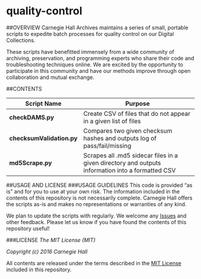 # quality-control

##OVERVIEW
Carnegie Hall Archives maintains a series of small, portable scripts to expedite batch processes for quality control on our Digital Collections.

These scripts have benefitted immensely from a wide community of archiving, preservation, and programming experts who share their code and troubleshooting techniques online. We are excited by the opportunity to participate in this community and have our methods improve through open collaboration and mutual exchange.

##CONTENTS

| Script Name         | Purpose           |
| ------------- |-------------|
| **checkDAMS.py**     | Create CSV of files that do not appear in a given list of files |
|**checksumValidation.py**      | Compares two given checksum hashes and outputs log of pass/fail/missing |
|**md5Scrape.py** | Scrapes all .md5 sidecar files in a given directory and outputs information into a formatted CSV |


##USAGE AND LICENSE
###USAGE GUIDELINES
This code is provided “as is” and for you to use at your own risk. The information included in the contents of this repository is not necessarily complete. Carnegie Hall offers the scripts as-is and makes no representations or warranties of any kind.

We plan to update the scripts with regularly. We welcome any [Issues](https://github.com/CarnegieHall/quality-control/issues) and other feedback. Please let us know if you have found the contents of this repository useful!

###LICENSE
_The MIT License (MIT)_

_Copyright (c) 2016 Carnegie Hall_

All contents are released under the terms described in the [MIT License](https://github.com/CarnegieHall/quality-control/blob/master/LICENSE) included in this repository.
